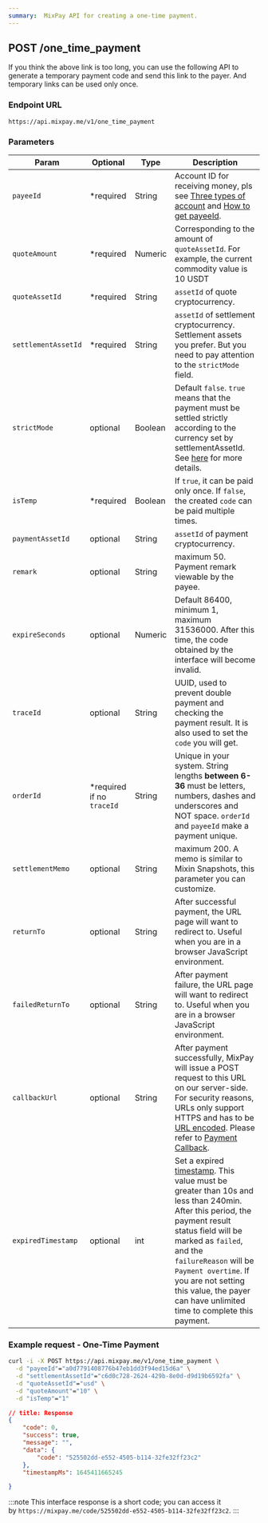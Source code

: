 ```yaml
---
summary:  MixPay API for creating a one-time payment.
---
```


## POST /one_time_payment

If you think the above link is too long, you can use the following API to generate a temporary payment code and send this link to the payer. And temporary links can be used only once.

### Endpoint URL

```
https://api.mixpay.me/v1/one_time_payment
```

### Parameters

|  Param | Optional | Type | Description |
| --- | --- | --- | --- |
| `payeeId` | <span class="required">*required</span> | String | Account ID for receiving money, pls see [Three types of account](https://mixpay.me/developers/guides/integration-verview#three-types-of-account) and [How to get payeeId](https://mixpay.me/developers/guides/integration-verview#payee-id). |
| `quoteAmount` | <span class="required">*required</span> | Numeric | Corresponding to the amount of `quoteAssetId`. For example, the current commodity value is 10 USDT |
| `quoteAssetId` | <span class="required">*required</span> | String | `assetId` of quote cryptocurrency.|
| `settlementAssetId` | <span class="required">*required</span> | String | `assetId` of settlement cryptocurrency. Settlement assets you prefer. But you need to pay attention to the `strictMode` field.|
| `strictMode` | optional | Boolean | Default `false`. `true` means that the payment must be settled strictly according to the currency set by settlementAssetId. See [here](https://mixpay.me/developers/api/strict-mode) for more details.|
| `isTemp` | <span class="required">*required</span> | Boolean | If `true`, it can be paid only once. If `false`, the created `code` can be paid multiple times.|
| `paymentAssetId` | optional | String | `assetId` of payment cryptocurrency. |
| `remark` | optional | String | maximum 50. Payment remark viewable by the payee. |
| `expireSeconds` | optional | Numeric | Default 86400, minimum 1, maximum 31536000. After this time, the code obtained by the interface will become invalid.|
| `traceId` | optional | String |  UUID, used to prevent double payment and checking the payment result. It is also used to set the `code` you will get.|
| `orderId` | <span class="required">*required</span> if no `traceId` | String | Unique in your system. String lengths **between 6-36** must be letters, numbers, dashes and underscores and NOT space. `orderId` and `payeeId` make a payment unique. |
| `settlementMemo` | optional | String | maximum 200. A memo is similar to Mixin Snapshots, this parameter you can customize. |
| `returnTo` | optional | String | After successful payment, the URL page will want to redirect to. Useful when you are in a browser JavaScript environment. |
| `failedReturnTo` | optional | String | After payment failure, the URL page will want to redirect to. Useful when you are in a browser JavaScript environment. |
| `callbackUrl` | optional | String | After payment successfully, MixPay will issue a POST request to this URL on our server-side. For security reasons, URLs only support HTTPS and has to be [URL encoded](https://www.w3schools.com/tags/ref_urlencode.ASP). Please refer to [Payment Callback](https://mixpay.me/developers/api/payments/payment-callback). |
| `expiredTimestamp` | optional | int | Set a expired [timestamp](https://en.wikipedia.org/wiki/Unix_time). This value must be greater than 10s and less than 240min. After this period, the payment result status field will be marked as `failed`, and the `failureReason` will be `Payment overtime`. If you are not setting this value, the payer can have unlimited time to complete this payment. |


### Example request - One-Time Payment

```bash
curl -i -X POST https://api.mixpay.me/v1/one_time_payment \
  -d "payeeId"="a0d7791408776b47eb1dd3f94ed15d6a" \
  -d "settlementAssetId"="c6d0c728-2624-429b-8e0d-d9d19b6592fa" \
  -d "quoteAssetId"="usd" \
  -d "quoteAmount"="10" \
  -d "isTemp"="1" 
```

```json
// title: Response
{
    "code": 0,
    "success": true,
    "message": "",
    "data": {
        "code": "525502dd-e552-4505-b114-32fe32ff23c2"
    },
    "timestampMs": 1645411665245

}
```

:::note
This interface response is a short code; you can access it by `https://mixpay.me/code/525502dd-e552-4505-b114-32fe32ff23c2`.
:::
